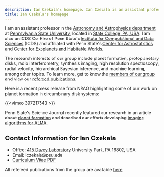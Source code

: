 ```yaml
---
description: Ian Czekala's homepage. Ian Czekala is an assistant professor at Pennsylvania State University
title: Ian Czekala's homepage
---
```


I am an assistant professor in the [Astronomy and Astrophysics department](https://science.psu.edu/astro) at [Pennsylvania State University](https://science.psu.edu/), located in [State College, PA, USA](https://goo.gl/maps/6vgTr6pz8frhyLTm6). I am also an ICDS Co-Hire of Penn State's [Institute for Computational and Data Sciences](https://www.icds.psu.edu/) (ICDS) and affiliated with Penn State's [Center for Astrostatistics](https://astrostatistics.psu.edu/) and [Center for Exoplanets and Habitable Worlds](https://exoplanets.psu.edu/).

The research interests of our group include planet formation, protoplanetary disks, radio interferometry, synthesis imaging, high resolution spectroscopy, radial velocity, hierarchical Bayesian inference, and machine learning, among other topics. To learn more, get to know the [members of our group](people) and view our [refereed publications](publications).

Here is a recent press release from NRAO highlighting some of our work on planet formation in circumbinary disk systems:

{{<vimeo 397217543 >}}

Penn State's Science Journal recently featured our research in an article about [planet formation](https://science.psu.edu/science-journal/winter-2021/FlatSolarSystems) and described our efforts developing [imaging algorithms for ALMA](https://science.psu.edu/science-journal/winter-2021/improving-analysis-astronomy-data).


## Contact Information for Ian Czekala

* Office: [415 Davey Laboratory](https://map.psu.edu/?id=1134#!m/274769?s/davey%20lab?ct/33177,25403,26748,26749,26750,27255)
University Park, PA 16802, USA
* Email: <a href="mailto:iczekala@psu.edu">iczekala@psu.edu</a>
* [Curriculum Vitae PDF](/ipc5094/Czekala_Ian_CV.pdf) 

All refereed publications from the group are available [here](publications).


